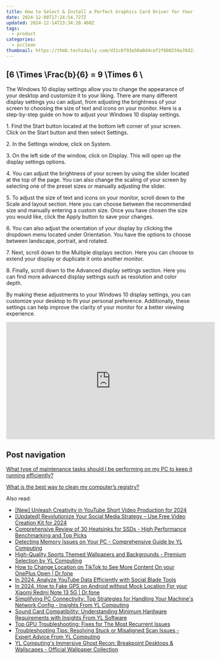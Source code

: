 ```yaml
---
title: How to Select & Install a Perfect Graphics Card Driver for Your Windows PC - Tips by YL Software Experts
date: 2024-12-08T17:24:54.727Z
updated: 2024-12-14T23:34:20.460Z
tags:
  - product
categories:
  - pcclean
thumbnail: https://thmb.techidaily.com/d31c6f93e50a0d4cef2f6b0259a76d22bb0769d4863c158949ea074f5d08572b.jpg
---
```


## \[6 \Times \Frac{b}{6} = 9 \Times 6 \

The Windows 10 display settings allow you to change the appearance of your desktop and customize it to your liking. There are many different display settings you can adjust, from adjusting the brightness of your screen to choosing the size of text and icons on your monitor. Here is a step-by-step guide on how to adjust your Windows 10 display settings. 

1\. Find the Start button located at the bottom left corner of your screen. Click on the Start button and then select Settings.

2\. In the Settings window, click on System.

3\. On the left side of the window, click on Display. This will open up the display settings options. 

4\. You can adjust the brightness of your screen by using the slider located at the top of the page. You can also change the scaling of your screen by selecting one of the preset sizes or manually adjusting the slider.

5\. To adjust the size of text and icons on your monitor, scroll down to the Scale and layout section. Here you can choose between the recommended size and manually entering a custom size. Once you have chosen the size you would like, click the Apply button to save your changes.

6\. You can also adjust the orientation of your display by clicking the dropdown menu located under Orientation. You have the options to choose between landscape, portrait, and rotated.

7\. Next, scroll down to the Multiple displays section. Here you can choose to extend your display or duplicate it onto another monitor.

8\. Finally, scroll down to the Advanced display settings section. Here you can find more advanced display settings such as resolution and color depth. 

By making these adjustments to your Windows 10 display settings, you can customize your desktop to fit your personal preference. Additionally, these settings can help improve the clarity of your monitor for a better viewing experience.

<!-- affiliate ads begin -->
<iframe width="560" height="315" src="https://www.youtube.com/embed/rBnnLFJbvr4?si=LlHYrYlOBp7NLMec" title="YouTube video player" frameborder="0" allow="accelerometer; autoplay; clipboard-write; encrypted-media; gyroscope; picture-in-picture; web-share" referrerpolicy="strict-origin-when-cross-origin" allowfullscreen></iframe>
<!-- affiliate ads end -->

## Post navigation

[What type of maintenance tasks should I be performing on my PC to keep it running efficiently?](https://tools.techidaily.com/pcclean/products/)

[What is the best way to clean my computer’s registry?](https://tools.techidaily.com/pcclean/products/)

<ins class="adsbygoogle"
     style="display:block"
     data-ad-format="autorelaxed"
     data-ad-client="ca-pub-7571918770474297"
     data-ad-slot="1223367746"></ins>

<ins class="adsbygoogle"
     style="display:block"
     data-ad-client="ca-pub-7571918770474297"
     data-ad-slot="8358498916"
     data-ad-format="auto"
     data-full-width-responsive="true"></ins>

<span class="atpl-alsoreadstyle">Also read:</span>
<div><ul>
<li><a href="https://youtube-tips.techidaily.com/nleash-creativity-in-youtube-short-video-production-for-2024/"><u>[New] Unleash Creativity in YouTube Short Video Production for 2024</u></a></li>
<li><a href="https://facebook-video-content.techidaily.com/updated-revolutionize-your-social-media-strategy-use-free-video-creation-kit-for-2024/"><u>[Updated] Revolutionize Your Social Media Strategy – Use Free Video Creation Kit for 2024</u></a></li>
<li><a href="https://hardware-tips.techidaily.com/comprehensive-review-of-30-heatsinks-for-ssds-high-performance-benchmarking-and-top-picks/"><u>Comprehensive Review of 30 Heatsinks for SSDs - High Performance Benchmarking and Top Picks</u></a></li>
<li><a href="https://win-exclusive.techidaily.com/detecting-memory-issues-on-your-pc-comprehensive-guide-by-yl-computing/"><u>Detecting Memory Issues on Your PC - Comprehensive Guide by YL Computing</u></a></li>
<li><a href="https://win-exclusive.techidaily.com/high-quality-sports-themed-wallpapers-and-backgrounds-premium-selection-by-yl-computing/"><u>High-Quality Sports Themed Wallpapers and Backgrounds - Premium Selection by YL Computing</u></a></li>
<li><a href="https://location-social.techidaily.com/how-to-change-location-on-tiktok-to-see-more-content-on-your-oneplus-open-drfone-by-drfone-virtual-android/"><u>How to Change Location on TikTok to See More Content On your OnePlus Open | Dr.fone</u></a></li>
<li><a href="https://youtube-tips.techidaily.com/24-analyze-youtube-data-efficiently-with-social-blade-tools/"><u>In 2024, Analyze YouTube Data Efficiently with Social Blade Tools</u></a></li>
<li><a href="https://android-location.techidaily.com/in-2024-how-to-fake-gps-on-android-without-mock-location-for-your-xiaomi-redmi-note-13-5g-drfone-by-drfone-virtual/"><u>In 2024, How to Fake GPS on Android without Mock Location For your Xiaomi Redmi Note 13 5G | Dr.fone</u></a></li>
<li><a href="https://win-exclusive.techidaily.com/simplifying-pc-connectivity-top-strategies-for-handling-your-machines-network-config-insights-from-yl-computing/"><u>Simplifying PC Connectivity: Top Strategies for Handling Your Machine's Network Config - Insights From YL Computing</u></a></li>
<li><a href="https://win-exclusive.techidaily.com/sound-card-compatibility-understanding-minimum-hardware-requirements-with-insights-from-yl-software/"><u>Sound Card Compatibility: Understanding Minimum Hardware Requirements with Insights From YL Software</u></a></li>
<li><a href="https://games-able.techidaily.com/top-gpu-troubleshooting-fixes-for-the-most-recurrent-issues/"><u>Top GPU Troubleshooting: Fixes for The Most Recurrent Issues</u></a></li>
<li><a href="https://win-exclusive.techidaily.com/troubleshooting-tips-resolving-stuck-or-misaligned-scan-issues-expert-advice-from-yl-computing/"><u>Troubleshooting Tips: Resolving Stuck or Misaligned Scan Issues - Expert Advice From YL Computing</u></a></li>
<li><a href="https://win-exclusive.techidaily.com/yl-computings-immersive-ghost-recon-breakpoint-desktops-and-wallscapes-official-wallpaper-collection/"><u>YL Computing's Immersive Ghost Recon: Breakpoint Desktops & Wallscapes - Official Wallpaper Collection</u></a></li>
</ul></div>

